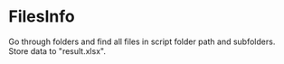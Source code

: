 # FilesInfo
Go through folders and find all files in script folder path and subfolders. Store data to "result.xlsx".
